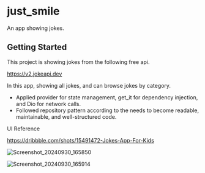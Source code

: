 # just_smile

An app showing jokes.

## Getting Started

This project is showing jokes from the following free api.

https://v2.jokeapi.dev


In this app, showing all jokes, and can browse jokes by category.

- Applied provider for state management, get_it for dependency injection, and Dio for network calls.
- Followed repository pattern according to the needs to become readable, maintainable, and well-structured code.


UI Reference

https://dribbble.com/shots/15491472-Jokes-App-For-Kids

![Screenshot_20240930_165850](https://github.com/user-attachments/assets/ccfa9379-68e9-4fe4-a348-724694f1b833)

![Screenshot_20240930_165914](https://github.com/user-attachments/assets/4de77078-6dcf-4060-b365-4a90c2f635c6)

